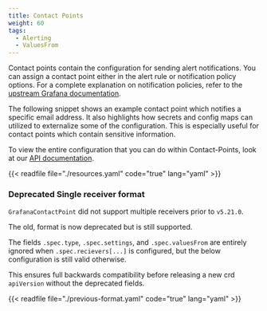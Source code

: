 ```yaml
---
title: Contact Points
weight: 60
tags:
  - Alerting
  - ValuesFrom
---
```


Contact points contain the configuration for sending alert notifications. You can assign a contact point either in the alert rule or notification policy options.
For a complete explanation on notification policies, refer to the [upstream Grafana documentation](https://grafana.com/docs/grafana/latest/alerting/fundamentals/notifications/contact-points/).

The following snippet shows an example contact point which notifies a specific email address.
It also highlights how secrets and config maps can utilized to externalize some of the configuration.
This is especially useful for contact points which contain sensitive information.

To view the entire configuration that you can do within Contact-Points, look at our [API documentation](/docs/api/#grafanacontactpointspec).

{{< readfile file="./resources.yaml" code="true" lang="yaml" >}}

### Deprecated Single receiver format

`GrafanaContactPoint` did not support multiple receivers prior to `v5.21.0`.

The old, format is now deprecated but is still supported.

The fields `.spec.type`, `.spec.settings`, and `.spec.valuesFrom` are entirely ignored when `.spec.recievers[...]` is configured, but the below configuration is still valid otherwise.

This ensures full backwards compatibility before releasing a new crd `apiVersion` without the deprecated fields.

{{< readfile file="./previous-format.yaml" code="true" lang="yaml" >}}
